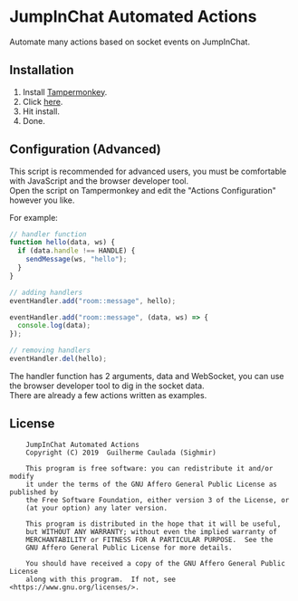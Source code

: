 # JumpInChat Automated Actions

Automate many actions based on socket events on JumpInChat.

## Installation

1. Install [Tampermonkey](https://www.tampermonkey.net/).
1. Click [here](https://github.com/Sighmir/JumpInChat-AA/raw/master/JumpInChat-AA.user.js).
1. Hit install.
1. Done.

## Configuration (Advanced)

This script is recommended for advanced users, you must be comfortable with JavaScript and the browser developer tool.  
Open the script on Tampermonkey and edit the "Actions Configuration" however you like.

For example:

```js
// handler function
function hello(data, ws) {
  if (data.handle !== HANDLE) {
    sendMessage(ws, "hello");
  }
}

// adding handlers
eventHandler.add("room::message", hello);

eventHandler.add("room::message", (data, ws) => {
  console.log(data);
});

// removing handlers
eventHandler.del(hello);
```

The handler function has 2 arguments, data and WebSocket, you can use the browser developer tool to dig in the socket data.  
There are already a few actions written as examples.

## License

```
    JumpInChat Automated Actions
    Copyright (C) 2019  Guilherme Caulada (Sighmir)

    This program is free software: you can redistribute it and/or modify
    it under the terms of the GNU Affero General Public License as published by
    the Free Software Foundation, either version 3 of the License, or
    (at your option) any later version.

    This program is distributed in the hope that it will be useful,
    but WITHOUT ANY WARRANTY; without even the implied warranty of
    MERCHANTABILITY or FITNESS FOR A PARTICULAR PURPOSE.  See the
    GNU Affero General Public License for more details.

    You should have received a copy of the GNU Affero General Public License
    along with this program.  If not, see <https://www.gnu.org/licenses/>.
```
